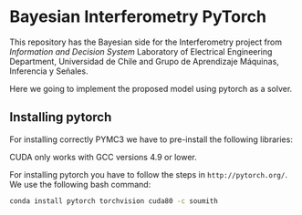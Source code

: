 # Bayesian Interferometry PyTorch

This repository has the Bayesian side for the Interferometry project from *Information and Decision System* Laboratory of Electrical Engineering Department, Universidad de Chile and Grupo de Aprendizaje Máquinas, Inferencia y Señales.

Here we going to implement the proposed model using pytorch as a solver.

## Installing pytorch
For installing correctly PYMC3 we have to pre-install the following libraries:

CUDA only works with GCC versions 4.9 or lower.

For installing pytorch you have to follow the steps in ``http://pytorch.org/``. We use the following bash command:

```bash
conda install pytorch torchvision cuda80 -c soumith
```
